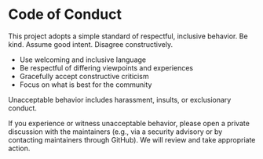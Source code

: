 # Code of Conduct

This project adopts a simple standard of respectful, inclusive behavior. Be kind. Assume good intent. Disagree constructively.

- Use welcoming and inclusive language
- Be respectful of differing viewpoints and experiences
- Gracefully accept constructive criticism
- Focus on what is best for the community

Unacceptable behavior includes harassment, insults, or exclusionary conduct.

If you experience or witness unacceptable behavior, please open a private discussion with the maintainers (e.g., via a security advisory or by contacting maintainers through GitHub). We will review and take appropriate action.
